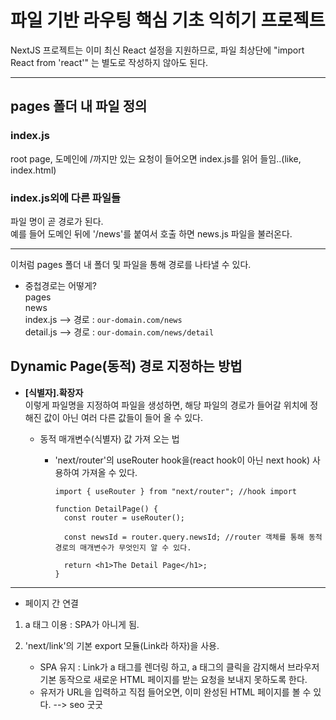 # 파일 기반 라우팅 핵심 기초 익히기 프로젝트

NextJS 프로젝트는 이미 최신 React 설정을 지원하므로, 파일 최상단에
"import React from 'react'" 는 별도로 작성하지 않아도 된다.

---

## pages 폴더 내 파일 정의

### index.js

root page, 도메인에 /까지만 있는 요청이 들어오면 index.js를 읽어 들임..(like, index.html)

### index.js외에 다른 파일들

파일 명이 곧 경로가 된다.  
예를 들어 도메인 뒤에 '/news'를 붙여서 호출 하면 news.js 파일을 불러온다.

---

이처럼 pages 폴더 내 폴더 및 파일을 통해 경로를 나타낼 수 있다.

- 중첩경로는 어떻게?  
  pages  
   news  
   index.js --> 경로 : `our-domain.com/news`  
   detail.js --> 경로 : `our-domain.com/news/detail`

## Dynamic Page(동적) 경로 지정하는 방법

- **[식별자].확장자**  
  이렇게 파일명을 지정하여 파일을 생성하면, 해당 파일의 경로가 들어갈 위치에 정해진 값이 아닌 여러 다른 값들이 들어 올 수 있다.

  - 동적 매개변수(식별자) 값 가져 오는 법

    - 'next/router'의 useRouter hook을(react hook이 아닌 next hook) 사용하여 가져올 수 있다.

      ```
      import { useRouter } from "next/router"; //hook import

      function DetailPage() {
        const router = useRouter();

        const newsId = router.query.newsId; //router 객체를 통해 동적 경로의 매개변수가 무엇인지 알 수 있다.

        return <h1>The Detail Page</h1>;
      }
      ```

---

- 페이지 간 연결

1.  a 태그 이용 : SPA가 아니게 됨.
2.  'next/link'의 기본 export 모듈(Link라 하자)을 사용.

    - SPA 유지 : Link가 a 태그를 렌더링 하고, a 태그의 클릭을 감지해서 브라우저 기본 동작으로 새로운 HTML 페이지를 받는 요청을 보내지 못하도록 한다.
    - 유저가 URL을 입력하고 직접 들어오면, 이미 완성된 HTML 페이지를 볼 수 있다. --> seo 굿굿
